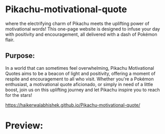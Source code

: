 # Pikachu-motivational-quote
where the electrifying charm of Pikachu meets the uplifting power of motivational words! This one-page website is designed to infuse your day with positivity and encouragement, all delivered with a dash of Pokémon flair.

## Purpose:

In a world that can sometimes feel overwhelming, Pikachu Motivational Quotes aims to be a beacon of light and positivity, offering a moment of respite and encouragement to all who visit. Whether you're a Pokémon enthusiast, a motivational quote aficionado, or simply in need of a little boost, join us on this uplifting journey and let Pikachu inspire you to reach for the stars!

https://haikerwalabhishek.github.io/Pikachu-motivational-quote/
# Preview:
